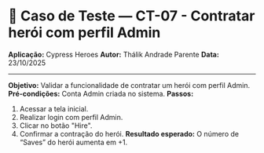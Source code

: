 # 🧾 Caso de Teste — CT-07  - Contratar herói com perfil Admin

**Aplicação:** Cypress Heroes
**Autor:** Thálik Andrade Parente
**Data:** 23/10/2025  

----

**Objetivo:** Validar a funcionalidade de contratar um herói com perfil Admin.
**Pré-condições:** Conta Admin criada no sistema. 
**Passos:**
1. Acessar a tela inicial.
2. Realizar login com perfil Admin.
6. Clicar no botão "Hire".
7. Confirmar a contração do herói.
**Resultado esperado:** O número de “Saves” do herói aumenta em +1.